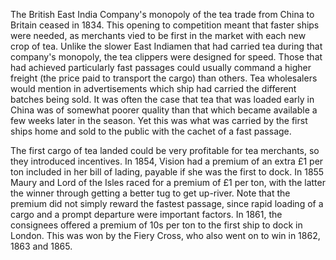 The British East India Company's monopoly of the tea trade from China to Britain ceased in 1834. This opening to competition meant that faster ships were needed, as merchants vied to be first in the market with each new crop of tea. Unlike the slower East Indiamen that had carried tea during that company's monopoly, the tea clippers were designed for speed. Those that had achieved particularly fast passages could usually command a higher freight (the price paid to transport the cargo) than others. Tea wholesalers would mention in advertisements which ship had carried the different batches being sold. It was often the case that tea that was loaded early in China was of somewhat poorer quality than that which became available a few weeks later in the season. Yet this was what was carried by the first ships home and sold to the public with the cachet of a fast passage.

The first cargo of tea landed could be very profitable for tea merchants, so they introduced incentives. In 1854, Vision had a premium of an extra £1 per ton included in her bill of lading, payable if she was the first to dock. In 1855 Maury and Lord of the Isles raced for a premium of £1 per ton, with the latter the winner through getting a better tug to get up-river. Note that the premium did not simply reward the fastest passage, since rapid loading of a cargo and a prompt departure were important factors. In 1861, the consignees offered a premium of 10s per ton to the first ship to dock in London. This was won by the Fiery Cross, who also went on to win in 1862, 1863 and 1865.